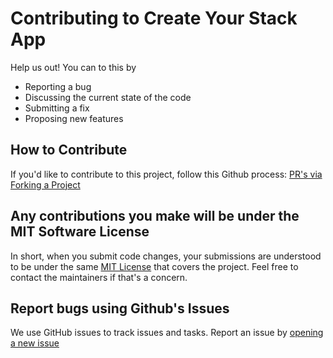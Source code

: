 # Contributing to Create Your Stack App
Help us out! You can to this by

- Reporting a bug
- Discussing the current state of the code
- Submitting a fix
- Proposing new features

## How to Contribute
If you'd like to contribute to this project, follow this Github process:
[PR's via Forking a Project](https://docs.github.com/en/get-started/quickstart/contributing-to-projects
)
## Any contributions you make will be under the MIT Software License
In short, when you submit code changes, your submissions are understood to be under the same [MIT License](http://choosealicense.com/licenses/mit/) that covers the project. Feel free to contact the maintainers if that's a concern.

## Report bugs using Github's Issues
We use GitHub issues to track issues and tasks. Report an issue by [opening a new issue](https://github.com/ananopoulos/create-yourstack-app/issues)